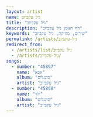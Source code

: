 ```yaml
---
layout: artist
name: גיל עקביוב
title: "גיל עקביוב"
description: "דף האמן גיל עקביוב"
keywords: "שירים, מוזיקה, גיל עקביוב"
permalink: /artists/גיל-עקביוב
redirect_from:
  - /artists/list/גיל עקביוב
  - /artists/גיל-עקביוב/
songs:
  - number: "45897"
    name: "אבא"
    album: "סינגלים"
    artist: "גיל עקביוב"
  - number: "45898"
    name: "ילד"
    album: "סינגלים"
    artist: "גיל עקביוב"
---
```

